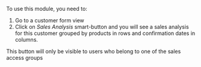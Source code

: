 To use this module, you need to:

1.  Go to a customer form view
2.  Click on *Sales Analysis* smart-button and you will see a sales
    analysis for this customer grouped by products in rows and
    confirmation dates in columns.

This button will only be visible to users who belong to one of the sales
access groups
